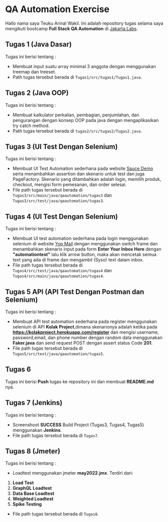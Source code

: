 # QA Automation Exercise

Hallo nama saya Teuku Arinal Wakil. Ini adalah repository tugas selama saya mengikuti bootcamp **Full Stack QA Automation** di [Jakarta Labs](https://jakartalabs.com/).

## Tugas 1 (Java Dasar)
Tugas ini berisi tentang :
- Membuat input suatu array minimal 3 anggota dengan menggunakan treemap dan treeset.
- Path tugas tersebut berada di `Tugas1/src/tugas1/Tugas1.java`.

## Tugas 2 (Java OOP)
Tugas ini berisi tentang :
- Membuat kalkulator perkalian, pembagian, penjumlahan, dan pengurangan dengan konsep OOP pada java dengan mengaplikasikan try catch method.
- Path tugas tersebut berada di `tugas2/src/tugas2/Tugas2.java`.

## Tugas 3 (UI Test Dengan Selenium)
Tugas ini berisi tentang :
- Membuat UI Test Automation sederhana pada website [Sauce Demo](https://www.saucedemo.com/) serta menambahkan assertion dan skenario untuk test dan juga PageFactory. Skenario yang ditambahkan adalah login, memilih produk, checkout, mengisi form pemesanan, dan order selesai.
- File path tugas tersebut berada di `Tugas3/src/main/java/qaautomation/tugas3` dan `Tugas3/src/test/java/qaautomation/tugas3`.

## Tugas 4 (UI Test Dengan Selenium)
Tugas ini berisi tentang :
- Membuat UI test automation sederhana pada login menggunakan selenium di website [Yop Mail](https://yopmail.com/) dengan menggunakan switch frame dan menambahkan skenario input pada form **Enter Your Inbox Here** dengan **"automationtest"** lalu klik arrow button, maka akan mencetak semua text yang ada di frame dan mengambil (Syso) text dalam inbox.
- File path tugas tersebut berada di `Tugas4/src/test/java/qaautomation/tugas4` dan `Tugas4/src/main/java/qaautomation/tugas4`.

## Tugas 5 API (API Test Dengan Postman dan Selenium)
Tugas ini berisi tentang :
- Membuat API test automation sederhana pada register menggunakan selenium di API **Kolak Project**,dimana skenarionya adalah ketika pada **https://kolakproject.herokuapp.com/register** dan mengisi username, password,email, dan phone number dengan random data menggunakan **Faker.java** dan send request POST dengan assert status Code **201**.
- File path tugas tersebut berada di `Tugas5/src/test/java/qaautomation/tugas5`.

## Tugas 6
Tugas ini berisi **Push** tugas ke repository ini dan membuat **README.md** nya.

## Tugas 7 (Jenkins)
Tugas ini berisi tentang :
- Screenshoot **SUCCESS** Build Project (Tugas3, Tugas4, Tugas5) menggunakan **Jenkins**.
- File path tugas tersebut berada di `Tugas7`.

## Tugas 8 (Jmeter)
Tugas ini berisi tentang :
- Loadtest menggunakan jmeter **may2022.jmx**. Terdiri dari:
1. **Load Test**
2. **GraphQL Loadtest**
3. **Data Base Loadtest**
4. **Weighted Loadtest**
5. **Spike Testing**
- File path tugas tersebut berada di `Tugas8`.
